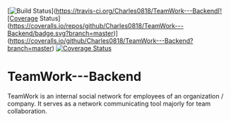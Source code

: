 [![Build Status](https://travis-ci.org/Charles0818/TeamWork---Backend.svg?branch=master)](https://travis-ci.org/Charles0818/TeamWork---Backend[![Coverage Status](https://coveralls.io/repos/github/Charles0818/TeamWork---Backend/badge.svg?branch=master)](https://coveralls.io/github/Charles0818/TeamWork---Backend?branch=master)
[![Coverage Status](https://coveralls.io/repos/github/Charles0818/TeamWork---Backend/badge.svg?branch=master)](https://coveralls.io/github/Charles0818/TeamWork---Backend?branch=master)

# TeamWork---Backend
TeamWork is an internal social network for employees of an organization / company. It serves as a network communicating tool majorly for team collaboration.

